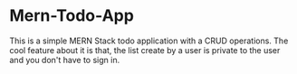 # Mern-Todo-App
This is a simple MERN Stack todo application with a CRUD operations.
The cool feature about it is that, the list create by a user is private to the user and you don't have to sign in.
